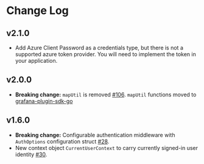 # Change Log

## v2.1.0

- Add Azure Client Password as a credentials type, but there is not a supported azure token provider. You will need to implement the token in your application.

## v2.0.0

- **Breaking change:** `mapUtil` is removed [#106](https://github.com/grafana/grafana-azure-sdk-go/pull/106). `mapUtil` functions moved to 
  [grafana-plugin-sdk-go](https://github.com/grafana/grafana-plugin-sdk-go/tree/main/data/utils/maputil)

## v1.6.0

- **Breaking change:** Configurable authentication middleware with `AuthOptions` configuration struct [#28](https://github.com/grafana/grafana-azure-sdk-go/pull/28).
- New context object `CurrentUserContext` to carry currently signed-in user identity [#30](https://github.com/grafana/grafana-azure-sdk-go/pull/30).
